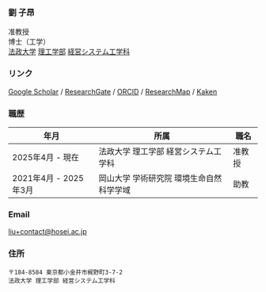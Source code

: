 # 

### 劉 子昂

准教授   
​博士（工学）   
[​法政大学](https://www.hosei.ac.jp/)
[理工学部](https://www.hosei.ac.jp/riko/)
[経営システム工学科](https://ise-hp.ws.hosei.ac.jp/)

### リンク

[Google Scholar](https://scholar.google.com/citations?user=dRuC1OoAAAAJ&hl) / 
[ResearchGate](https://www.researchgate.net/profile/Ziang-Liu-4) / 
[ORCID](https://orcid.org/0000-0002-1364-3502) / 
[ResearchMap](https://researchmap.jp/liu.ziang) /
[Kaken](https://nrid.nii.ac.jp/ja/nrid/1000030908166/)

### 職歴

| 年月                  | 所属                                     | 職名   |
| --------------------- | ---------------------------------------- | ------ |
| 2025年4月 - 現在      | 法政大学 理工学部 経営システム工学科     | 准教授 |
| 2021年4月 - 2025年3月 | 岡山大学 学術研究院 環境生命自然科学学域 | 助教   |


### Email

[liu+contact@hosei.ac.jp](mailto:liu+contact@hosei.ac.jp)   

### 住所

```
〒184-8584 東京都小金井市梶野町3-7-2
法政大学 理工学部 経営システム工学科
```